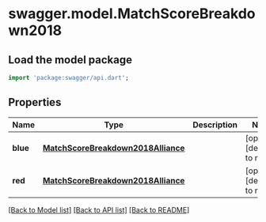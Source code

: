 # swagger.model.MatchScoreBreakdown2018

## Load the model package
```dart
import 'package:swagger/api.dart';
```

## Properties
Name | Type | Description | Notes
------------ | ------------- | ------------- | -------------
**blue** | [**MatchScoreBreakdown2018Alliance**](MatchScoreBreakdown2018Alliance.md) |  | [optional] [default to null]
**red** | [**MatchScoreBreakdown2018Alliance**](MatchScoreBreakdown2018Alliance.md) |  | [optional] [default to null]

[[Back to Model list]](../README.md#documentation-for-models) [[Back to API list]](../README.md#documentation-for-api-endpoints) [[Back to README]](../README.md)


